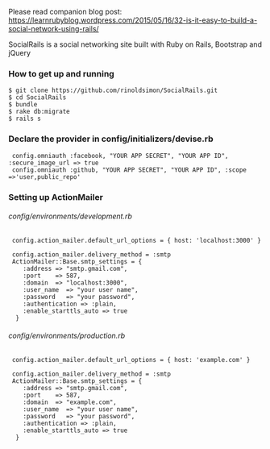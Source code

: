 Please read companion blog post: https://learnrubyblog.wordpress.com/2015/05/16/32-is-it-easy-to-build-a-social-network-using-rails/

SocialRails is a social networking site built with Ruby on Rails, Bootstrap and jQuery 

### How to get up and running

    $ git clone https://github.com/rinoldsimon/SocialRails.git
    $ cd SocialRails
    $ bundle
    $ rake db:migrate
    $ rails s
    
### Declare the provider in config/initializers/devise.rb

     config.omniauth :facebook, "YOUR APP SECRET", "YOUR APP ID", :secure_image_url => true
     config.omniauth :github, "YOUR APP SECRET", "YOUR APP ID", :scope =>'user,public_repo'
     
### Setting up ActionMailer

###### config/environments/development.rb

     config.action_mailer.default_url_options = { host: 'localhost:3000' }
     
     config.action_mailer.delivery_method = :smtp
     ActionMailer::Base.smtp_settings = {
        :address => "smtp.gmail.com",
        :port    => 587,
        :domain  => "localhost:3000",
        :user_name  => "your user name",
        :password   => "your password",
        :authentication => :plain,
        :enable_starttls_auto => true
      }
      
###### config/environments/production.rb

     config.action_mailer.default_url_options = { host: 'example.com' }
     
     config.action_mailer.delivery_method = :smtp
     ActionMailer::Base.smtp_settings = {
        :address => "smtp.gmail.com",
        :port    => 587,
        :domain  => "example.com",
        :user_name  => "your user name",
        :password   => "your password",
        :authentication => :plain,
        :enable_starttls_auto => true
      }

